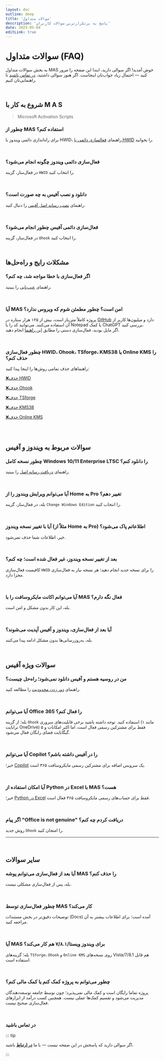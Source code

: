 ```yaml
---
layout: doc
outline: deep
title: 'سوالات متداول'
description: 'پاسخ به پرتکرارترین سوالات کاربران'
date: 2025-05-04
editLink: true
---
```


# سوالات متداول (FAQ)

به بخش سوالات متداول MAS خوش آمدید! اگر سوالی دارید، ابتدا این صفحه را مرور کنید — احتمال زیاد جواب‌تان اینجاست. اگر هنوز سوالی داشتید، [در تماس باشید](#در-تماس-باشید) تا راهنمایی‌تان کنیم.

<br/>

## شروع به کار با **M A S**

> Microsoft Activation Scripts

### چطور از MAS استفاده کنم؟

برای راه‌اندازی دائمی ویندوز با HWID، راهنمای [فعالسازی دائمی با HWID](./index#مرحله-۲) را بخوانید.

<br/>

### فعال‌سازی دائمی ویندوز چگونه انجام می‌شود؟

در فعال‌ساز، گزینه `HWID` را انتخاب کنید.

<br/>

### دانلود و نصب آفیس به چه صورت است؟

راهنمای [نصب رسانه اصل آفیس](./genuine-installation-media) را دنبال کنید.

<br/>

### فعال‌سازی دائمی آفیس چطور انجام می‌شود؟

در فعال‌ساز، گزینه `Ohook` را انتخاب کنید.

<br/>

## مشکلات رایج و راه‌حل‌ها

### اگر فعال‌سازی با خطا مواجه شد، چه کنم؟

راهنمای [عیب‌یابی](./troubleshoot) را ببینید.

<br/>

### آیا MAS امن است؟ چطور مطمئن شوم که ویروس ندارد؟

پروژه کاملاً متن‌باز است، بیش از ۱۲۵ هزار ستاره در [GitHub][1] دارد و میلیون‌ها کاربر از آن استفاده می‌کنند. می‌توانید کد را با Notepad یا کمک ChatGPT بررسی کنید.  
اگر مایل بودید، فعال‌سازی دستی را مطابق [این راهنما](./manual_hwid_activation) انجام دهید.

<br/>

### چطور فعال‌سازی HWID، Ohook، TSforge، KMS38 یا Online KMS را حذف کنم؟

راهنماهای حذف تمامی روش‌ها را اینجا پیدا کنید:

[❌حذف HWID](./hwid#چگونه-hwid-را-حذف-کنیم)

[❌حذف Ohook](./ohook#چگونه-ohook-را-حذف-کنیم)

[❌حذف TSforge](./tsforge#چگونه-tsforge-را-حذف-کنیم)

[❌حذف KMS38](./kms38#چگونه-kms38-را-حذف-کنیم)

[❌حذف Online KMS](./online_kms#چگونه-آنلاین-kms-را-حذف-کنیم)

<br><br/>

## سوالات مربوط به ویندوز و آفیس

### چطور نسخه کامل Windows 10/11 Enterprise LTSC را دانلود کنم؟

راهنمای [دریافت رسانه اصل](./genuine-installation-media) را ببینید.

<br/> 

### آیا می‌توانم ویرایش ویندوز را از Home به Pro تغییر دهم؟

بله، در فعال‌ساز، گزینه `Change Windows Edition` را انتخاب کنید.

<br/>

### آیا با تغییر نسخه ویندوز (مثلاً از Home به Pro) اطلاعاتم پاک می‌شود؟

خیر، اطلاعات شما حذف نمی‌شود.

<br/>

### بعد از تغییر نسخه ویندوز، غیر فعال شده است؛ چه کنم؟

کافیست فعال‌سازی `HWID` را برای نسخه جدید انجام دهید؛ هر نسخه نیاز به فعال‌سازی مجزا دارد.

<br/>

### آیا می‌توانم اکانت مایکروسافت را با MAS فعال نگه دارم؟

بله، این کار بدون مشکل و امن است.

<br/>

### آیا بعد از فعال‌سازی، ویندوز و آفیس آپدیت می‌شوند؟

بله، به‌روزرسانی‌ها بدون مشکل ادامه پیدا می‌کنند.

<br/>

## سوالات ویژه آفیس

### من در روسیه هستم و آفیس دانلود نمی‌شود؛ راه‌حل چیست؟

راهنمای [دور زدن محدودیت][2] را مطالعه کنید.

<br/>

### آیا می‌توانم Office 365 را فعال کنم؟

بله؛ از گزینه `Ohook` استفاده کنید. توجه داشته باشید برخی قابلیت‌های سروری (مانند ۱ ترابایت OneDrive) فقط برای مشترکین رسمی فعال است، اما اکثر امکانات و ۵ گیگابایت فضای رایگان فعال می‌شود.

<br/>

### آیا می‌توانم Copilot را در آفیس داشته باشم؟

خیر؛ [Copilot][3] یک سرویس اضافه برای مشترکین رسمی مایکروسافت ۳۶۵ است.

<br/>

### آیا امکان استفاده از Python در Excel با MAS هست؟

خیر؛ [Python در Excel][4] فقط برای حساب‌های رسمی مایکروسافت ۳۶۵ فعال است.

<br/>

### اگر پیام "Office is not genuine" دریافت کردم چه کنم؟

روش جدید `Ohook` را امتحان کنید.

<hr/><br/>

## سایر سوالات

### آیا بعد از فعال‌سازی می‌توانم پوشه MAS را حذف کنم؟

بله، پس از فعال‌سازی مشکلی نیست.

<br/>

### چطور فعال‌سازی توسط MAS کار می‌کند؟

توضیحات دقیق‌تر در بخش مستندات (Docs) آمده است؛ برای اطلاعات بیشتر به آن مراجعه کنید.

<br/>

### آیا MAS برای ویندوز ویستا/۷/۸.۱ هم کار می‌کند؟

بله؛ گزینه‌های `TSforge`، `Ohook` و `Online KMS` روی نسخه‌های Vista/7/8.1 هم قابل استفاده است.

<br/>

### چطور می‌توانم به پروژه کمک کنم یا کمک مالی کنم؟

پروژه تماما رایگان است و کمک مالی نمی‌پذیرد؛ چون توسط جامعه توسعه‌دهندگان مدیریت می‌شود و تقسیم کمک‌ها عملی نیست. همچنین کسب درآمد از ابزارهای فعال‌سازی صحیح نیست.

<br/>

### در تماس باشید

::: tip

اگر سوالی دارید که پاسخش در این صفحه نیست — با ما [**در ارتباط**](./troubleshoot) باشید.

:::

[1]: https://github.com/massgravel/Microsoft-Activation-Scripts
[2]: https://gravesoft.dev/bypass-russian-geoblock
[3]: https://www.microsoft.com/en-us/microsoft-365/microsoft-copilot
[4]: https://support.microsoft.com/en-us/office/introduction-to-python-in-excel-55643c2e-ff56-4168-b1ce-9428c8308545
[5]: https://github.com/NiREvil/windows-activation/discussions
[6]: mailto:diana.clk01@gmail.com
[rainbow]: https://github.com/NiREvil/vless/assets/126243832/1aca7f5d-6495-44b7-aced-072bae52f256
